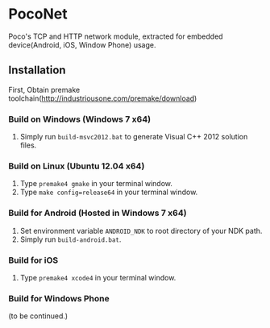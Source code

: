 PocoNet
=======

Poco's TCP and HTTP network module, extracted for embedded device(Android, iOS, Window Phone) usage.


## Installation

First, Obtain premake toolchain(http://industriousone.com/premake/download)

### Build on Windows (Windows 7 x64)

1. Simply run `build-msvc2012.bat` to generate Visual C++ 2012 solution files.

### Build on Linux (Ubuntu 12.04 x64)

1. Type `premake4 gmake` in your terminal window.
2. Type `make config=release64` in your terminal window.

### Build for Android (Hosted in Windows 7 x64)

1. Set environment variable `ANDROID_NDK` to root directory of your NDK path.
2. Simply run `build-android.bat`.

### Build for iOS

1. Type `premake4 xcode4` in your terminal window.

### Build for Windows Phone

(to be continued.)

